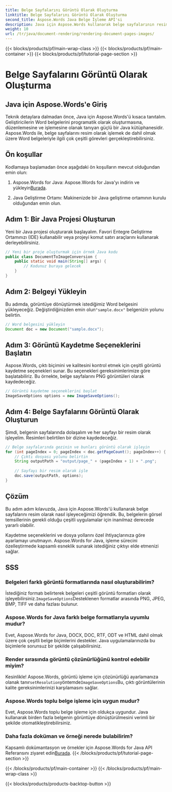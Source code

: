 ```yaml
---
title: Belge Sayfalarını Görüntü Olarak Oluşturma
linktitle: Belge Sayfalarını Görüntü Olarak Oluşturma
second_title: Aspose.Words Java Belge İşleme API'si
description: Java için Aspose.Words kullanarak belge sayfalarının resim olarak nasıl işleneceğini öğrenin. Verimli belge dönüşümü için kod örnekleriyle adım adım kılavuz.
weight: 10
url: /tr/java/document-rendering/rendering-document-pages-images/
---
```


{{< blocks/products/pf/main-wrap-class >}}
{{< blocks/products/pf/main-container >}}
{{< blocks/products/pf/tutorial-page-section >}}

# Belge Sayfalarını Görüntü Olarak Oluşturma


## Java için Aspose.Words'e Giriş

Teknik detaylara dalmadan önce, Java için Aspose.Words'ü kısaca tanıtalım. Geliştiricilerin Word belgelerini programatik olarak oluşturmasına, düzenlemesine ve işlemesine olanak tanıyan güçlü bir Java kütüphanesidir. Aspose.Words ile, belge sayfalarını resim olarak işlemek de dahil olmak üzere Word belgeleriyle ilgili çok çeşitli görevleri gerçekleştirebilirsiniz.

## Ön koşullar

Kodlamaya başlamadan önce aşağıdaki ön koşulların mevcut olduğundan emin olun:

1.  Aspose.Words for Java: Aspose.Words for Java'yı indirin ve yükleyin[Burada](https://releases.aspose.com/words/java/).

2. Java Geliştirme Ortamı: Makinenizde bir Java geliştirme ortamının kurulu olduğundan emin olun.

## Adım 1: Bir Java Projesi Oluşturun

Yeni bir Java projesi oluşturarak başlayalım. Favori Entegre Geliştirme Ortamınızı (IDE) kullanabilir veya projeyi komut satırı araçlarını kullanarak derleyebilirsiniz.

```java
// Yeni bir proje oluşturmak için örnek Java kodu
public class DocumentToImageConversion {
    public static void main(String[] args) {
        // Kodunuz buraya gelecek
    }
}
```

## Adım 2: Belgeyi Yükleyin

Bu adımda, görüntüye dönüştürmek istediğimiz Word belgesini yükleyeceğiz. Değiştirdiğinizden emin olun`"sample.docx"` belgenizin yolunu belirtin.

```java
// Word belgesini yükleyin
Document doc = new Document("sample.docx");
```

## Adım 3: Görüntü Kaydetme Seçeneklerini Başlatın

Aspose.Words, çıktı biçimini ve kalitesini kontrol etmek için çeşitli görüntü kaydetme seçenekleri sunar. Bu seçenekleri gereksinimlerimize göre başlatabiliriz. Bu örnekte, belge sayfalarını PNG görüntüleri olarak kaydedeceğiz.

```java
// Görüntü kaydetme seçeneklerini başlat
ImageSaveOptions options = new ImageSaveOptions();
```

## Adım 4: Belge Sayfalarını Görüntü Olarak Oluşturun

Şimdi, belgenin sayfalarında dolaşalım ve her sayfayı bir resim olarak işleyelim. Resimleri belirtilen bir dizine kaydedeceğiz.

```java
// Belge sayfalarında gezinin ve bunları görüntü olarak işleyin
for (int pageIndex = 0; pageIndex < doc.getPageCount(); pageIndex++) {
    // Çıktı dosyası yolunu belirtin
    String outputPath = "output/page_" + (pageIndex + 1) + ".png";
    
    // Sayfayı bir resim olarak işle
    doc.save(outputPath, options);
}
```

## Çözüm

Bu adım adım kılavuzda, Java için Aspose.Words'ü kullanarak belge sayfalarını resim olarak nasıl işleyeceğimizi öğrendik. Bu, belgelerin görsel temsillerinin gerekli olduğu çeşitli uygulamalar için inanılmaz derecede yararlı olabilir.

Kaydetme seçeneklerini ve dosya yollarını özel ihtiyaçlarınıza göre ayarlamayı unutmayın. Aspose.Words for Java, işleme sürecini özelleştirmede kapsamlı esneklik sunarak istediğiniz çıktıyı elde etmenizi sağlar.

## SSS

### Belgeleri farklı görüntü formatlarında nasıl oluşturabilirim?

 İstediğiniz formatı belirterek belgeleri çeşitli görüntü formatları olarak işleyebilirsiniz.`ImageSaveOptions`Desteklenen formatlar arasında PNG, JPEG, BMP, TIFF ve daha fazlası bulunur.

### Aspose.Words for Java farklı belge formatlarıyla uyumlu mudur?

Evet, Aspose.Words for Java, DOCX, DOC, RTF, ODT ve HTML dahil olmak üzere çok çeşitli belge biçimlerini destekler. Java uygulamalarınızda bu biçimlerle sorunsuz bir şekilde çalışabilirsiniz.

### Render sırasında görüntü çözünürlüğünü kontrol edebilir miyim?

 Kesinlikle! Aspose.Words, görüntü işleme için çözünürlüğü ayarlamanıza olanak tanır`setResolution`yöntemde`ImageSaveOptions`Bu, çıktı görüntülerinin kalite gereksinimlerinizi karşılamasını sağlar.

### Aspose.Words toplu belge işleme için uygun mudur?

Evet, Aspose.Words toplu belge işleme için oldukça uygundur. Java kullanarak birden fazla belgenin görüntüye dönüştürülmesini verimli bir şekilde otomatikleştirebilirsiniz.

### Daha fazla doküman ve örneği nerede bulabilirim?

 Kapsamlı dokümantasyon ve örnekler için Aspose.Words for Java API Referansını ziyaret edin[Burada](https://reference.aspose.com/words/java/).
{{< /blocks/products/pf/tutorial-page-section >}}

{{< /blocks/products/pf/main-container >}}
{{< /blocks/products/pf/main-wrap-class >}}

{{< blocks/products/products-backtop-button >}}
